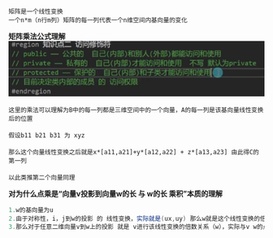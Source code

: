 ```
矩阵是一个线性变换
一个n*m（n行m列）矩阵的每一列代表一个n维空间内基向量的变化
```


**矩阵乘法公式理解**
![矩阵乘法公式](image.png)
```
这里的乘法可以理解为B中的每一列都是三维空间中的一个向量，A的每一列是该基向量线性变换后的位置

假设b11 b21 b31 为 xyz

那么这个向量线性变换之后就是x*[a11,a21]+y*[a12,a22] + z*[a13,a23] 由此得C的第一列

以此类推第二个向量同理
```

**对为什么点乘是“向量v投影到向量w的长 与 w的长 乘积”本质的理解**
```c#
1.w的基向量为u
2.由于对称性，i，j到w的投影 的 线性变换，实际就是(ux,uy) 那么w就是这个线性变换的倍数关系
3.那么对于任意二维向量v到w上的投影 就是 v进行该线性变换的倍数关系（w），实际与v w的点乘公式一模一样

```